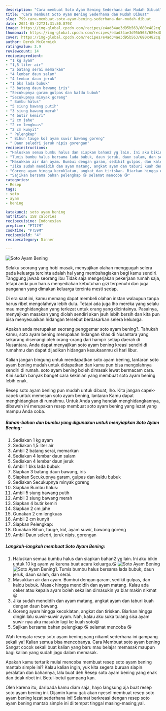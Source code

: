 ```yaml
---
description: "Cara membuat Soto Ayam Bening Sederhana dan Mudah Dibuat"
title: "Cara membuat Soto Ayam Bening Sederhana dan Mudah Dibuat"
slug: 799-cara-membuat-soto-ayam-bening-sederhana-dan-mudah-dibuat
date: 2021-05-22T21:31:50.879Z
image: https://img-global.cpcdn.com/recipes/e4ad34ae3d95b563/680x482cq70/soto-ayam-bening-foto-resep-utama.jpg
thumbnail: https://img-global.cpcdn.com/recipes/e4ad34ae3d95b563/680x482cq70/soto-ayam-bening-foto-resep-utama.jpg
cover: https://img-global.cpcdn.com/recipes/e4ad34ae3d95b563/680x482cq70/soto-ayam-bening-foto-resep-utama.jpg
author: Derek McCormick
ratingvalue: 3.9
reviewcount: 14
recipeingredient:
- "1 kg ayam"
- "1,5 liter air"
- "2 batang serai memarkan"
- "4 lembar daun salam"
- "4 lembar daun jeruk"
- "1 bks lada bubuk"
- "3 batang daun bawang iris"
- "Secukupnya garam gulpas dan kaldu bubuk"
- "Secukupnya minyak goreng"
- " Bumbu halus"
- "5 siung bawang putih"
- "3 siung bawang merah"
- "4 butir kemiri"
- "2 cm jahe"
- "2 cm lengkuas"
- "2 cm kunyit"
- " Pelengkap"
- " Bihun tauge kol ayam suwir bawang goreng"
- " Daun seledri jeruk nipis gorengan"
recipeinstructions:
- "Haluskan semua bumbu halus dan siapkan bahan2 yg lain. Ini aku bikin untuk 10 kg ayam ya karena buat acara keluarga.😘"
- "Tumis bumbu halus bersama lada bubuk, daun jeruk, daun salam, dan serai."
- "Masukkan air dan ayam. Bumbui dengan garam, sedikit gulpas, dan kaldu bubuk. Masak hingga mendidih dan ayam matang. Kalau ada ceker atau kepala ayam boleh sekalian dimasukin ya biar makin nikmat😀"
- "Jika sudah mendidih dan ayam matang, angkat ayam dan taburi kuah dengan daun bawang."
- "Goreng ayam hingga kecoklatan, angkat dan tiriskan. Biarkan hingga dingin lalu suwir-suwir ayam. Nah, kalau aku suka tulang sisa ayam suwir nya aku masukin lagi ke kuah soto😍"
- "Sajikan bersama bahan pelengkap 😘 selamat mencoba 😘"
categories:
- Resep
tags:
- soto
- ayam
- bening

katakunci: soto ayam bening 
nutrition: 158 calories
recipecuisine: Indonesian
preptime: "PT17M"
cooktime: "PT59M"
recipeyield: "4"
recipecategory: Dinner

---
```



![Soto Ayam Bening](https://img-global.cpcdn.com/recipes/e4ad34ae3d95b563/680x482cq70/soto-ayam-bening-foto-resep-utama.jpg)

Selaku seorang yang hobi masak, menyajikan olahan menggugah selera pada keluarga tercinta adalah hal yang membahagiakan bagi kamu sendiri. Tanggung jawab seorang ibu Tidak saja mengerjakan pekerjaan rumah saja, tetapi anda pun harus menyediakan kebutuhan gizi terpenuhi dan juga panganan yang dimakan keluarga tercinta mesti sedap.

Di era  saat ini, kamu memang dapat membeli olahan instan walaupun tanpa harus ribet mengolahnya lebih dulu. Tetapi ada juga lho mereka yang selalu mau menghidangkan yang terlezat untuk orang yang dicintainya. Pasalnya, menyajikan masakan yang diolah sendiri akan jauh lebih bersih dan kita pun bisa menyesuaikan hidangan tersebut berdasarkan selera keluarga. 



Apakah anda merupakan seorang penggemar soto ayam bening?. Tahukah kamu, soto ayam bening merupakan hidangan khas di Nusantara yang sekarang disenangi oleh orang-orang dari hampir setiap daerah di Nusantara. Anda dapat menyajikan soto ayam bening kreasi sendiri di rumahmu dan dapat dijadikan hidangan kesukaanmu di hari libur.

Kalian jangan bingung untuk mendapatkan soto ayam bening, lantaran soto ayam bening mudah untuk didapatkan dan kamu pun bisa mengolahnya sendiri di rumah. soto ayam bening boleh dimasak lewat bermacam cara. Kini sudah banyak banget cara kekinian yang membuat soto ayam bening lebih enak.

Resep soto ayam bening pun mudah untuk dibuat, lho. Kita jangan capek-capek untuk memesan soto ayam bening, lantaran Kamu dapat menghidangkan di rumahmu. Untuk Anda yang hendak menghidangkannya, dibawah ini merupakan resep membuat soto ayam bening yang lezat yang mampu Anda coba.

<!--inarticleads1-->

##### Bahan-bahan dan bumbu yang digunakan untuk menyiapkan Soto Ayam Bening:

1. Sediakan 1 kg ayam
1. Sediakan 1,5 liter air
1. Ambil 2 batang serai, memarkan
1. Sediakan 4 lembar daun salam
1. Sediakan 4 lembar daun jeruk
1. Ambil 1 bks lada bubuk
1. Siapkan 3 batang daun bawang, iris
1. Siapkan Secukupnya garam, gulpas dan kaldu bubuk
1. Sediakan Secukupnya minyak goreng
1. Siapkan  Bumbu halus:
1. Ambil 5 siung bawang putih
1. Ambil 3 siung bawang merah
1. Siapkan 4 butir kemiri
1. Siapkan 2 cm jahe
1. Gunakan 2 cm lengkuas
1. Ambil 2 cm kunyit
1. Siapkan  Pelengkap:
1. Gunakan  Bihun, tauge, kol, ayam suwir, bawang goreng
1. Ambil  Daun seledri, jeruk nipis, gorengan




<!--inarticleads2-->

##### Langkah-langkah membuat Soto Ayam Bening:

1. Haluskan semua bumbu halus dan siapkan bahan2 yg lain. Ini aku bikin untuk 10 kg ayam ya karena buat acara keluarga.😘
<img src="https://img-global.cpcdn.com/steps/c204fa68bfdb69ba/160x128cq70/soto-ayam-bening-langkah-memasak-1-foto.jpg" alt="Soto Ayam Bening"><img src="https://img-global.cpcdn.com/steps/994112c39844c47a/160x128cq70/soto-ayam-bening-langkah-memasak-1-foto.jpg" alt="Soto Ayam Bening">1. Tumis bumbu halus bersama lada bubuk, daun jeruk, daun salam, dan serai.
1. Masukkan air dan ayam. Bumbui dengan garam, sedikit gulpas, dan kaldu bubuk. Masak hingga mendidih dan ayam matang. Kalau ada ceker atau kepala ayam boleh sekalian dimasukin ya biar makin nikmat😀
1. Jika sudah mendidih dan ayam matang, angkat ayam dan taburi kuah dengan daun bawang.
1. Goreng ayam hingga kecoklatan, angkat dan tiriskan. Biarkan hingga dingin lalu suwir-suwir ayam. Nah, kalau aku suka tulang sisa ayam suwir nya aku masukin lagi ke kuah soto😍
1. Sajikan bersama bahan pelengkap 😘 selamat mencoba 😘




Wah ternyata resep soto ayam bening yang nikamt sederhana ini gampang sekali ya! Kalian semua bisa mencobanya. Cara Membuat soto ayam bening Sangat cocok sekali buat kalian yang baru mau belajar memasak maupun bagi kalian yang sudah jago dalam memasak.

Apakah kamu tertarik mulai mencoba membuat resep soto ayam bening mantab simple ini? Kalau kalian ingin, yuk kita segera buruan siapin peralatan dan bahannya, lalu buat deh Resep soto ayam bening yang enak dan tidak ribet ini. Betul-betul gampang kan. 

Oleh karena itu, daripada kamu diam saja, hayo langsung aja buat resep soto ayam bening ini. Dijamin kamu gak akan nyesel membuat resep soto ayam bening lezat sederhana ini! Selamat berkreasi dengan resep soto ayam bening mantab simple ini di tempat tinggal masing-masing,ya!.


